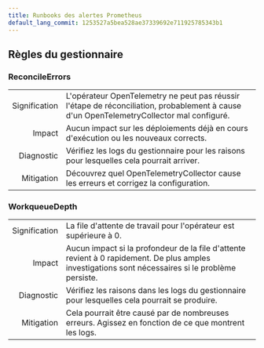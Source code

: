 ```yaml
---
title: Runbooks des alertes Prometheus
default_lang_commit: 1253527a5bea528ae37339692e711925785343b1
---
```


## Règles du gestionnaire

### ReconcileErrors

|               |                                                                                                                                          |
| ------------: | ---------------------------------------------------------------------------------------------------------------------------------------- |
| Signification | L'opérateur OpenTelemetry ne peut pas réussir l'étape de réconciliation, probablement à cause d'un OpenTelemetryCollector mal configuré. |
|        Impact | Aucun impact sur les déploiements déjà en cours d'exécution ou les nouveaux corrects.                                                    |
|    Diagnostic | Vérifiez les logs du gestionnaire pour les raisons pour lesquelles cela pourrait arriver.                                                |
|    Mitigation | Découvrez quel OpenTelemetryCollector cause les erreurs et corrigez la configuration.                                                    |

### WorkqueueDepth

|               |                                                                                                                                                    |
| ------------: | -------------------------------------------------------------------------------------------------------------------------------------------------- |
| Signification | La file d'attente de travail pour l'opérateur est supérieure à 0.                                                                                  |
|        Impact | Aucun impact si la profondeur de la file d'attente revient à 0 rapidement. De plus amples investigations sont nécessaires si le problème persiste. |
|    Diagnostic | Vérifiez les raisons dans les logs du gestionnaire pour lesquelles cela pourrait se produire.                                                      |
|    Mitigation | Cela pourrait être causé par de nombreuses erreurs. Agissez en fonction de ce que montrent les logs.                                               |

